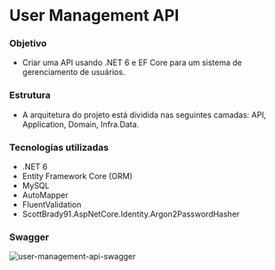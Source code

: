# User Management API

### Objetivo
- Criar uma API usando .NET 6 e EF Core para um sistema de gerenciamento de usuários.

### Estrutura
- A arquitetura do projeto está dividida nas seguintes camadas: API, Application, Domain, Infra.Data.

### Tecnologias utilizadas
- .NET 6
- Entity Framework Core (ORM)
- MySQL
- AutoMapper
- FluentValidation
- ScottBrady91.AspNetCore.Identity.Argon2PasswordHasher

### Swagger
![user-management-api-swagger](https://github.com/guilheermesilveira/user-management-api/assets/112024261/2c7d91a6-0632-4e56-8d47-d3c0e079f802)
